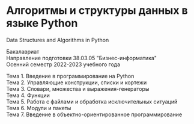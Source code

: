 # Алгоритмы и структуры данных в языке Python
Data Structures and Algorithms in Python

Бакалавриат<br>
Направление подготовки 38.03.05 "Бизнес-информатика"<br>
Осенний семестр 2022-2023 учебного года

Тема 1. Введение в программирование на Python<br>
Тема 2. Управляющие конструкции, списки и кортежи<br>
Тема 3. Словари, множества и выражения-генераторы<br>
Тема 4. Функции<br>
Тема 5. Работа с файлами и обработка исключительных ситуаций<br>
Тема 6. Модули и пакеты<br>
Тема 7. Введение в объектно-ориентированное программирование<br>
